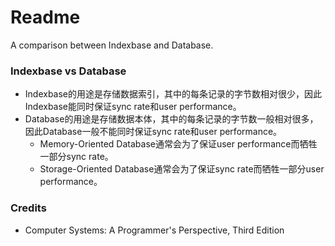 # Readme
A comparison between Indexbase and Database.

### Indexbase vs Database
- Indexbase的用途是存储数据索引，其中的每条记录的字节数相对很少，因此Indexbase能同时保证sync rate和user performance。
- Database的用途是存储数据本体，其中的每条记录的字节数一般相对很多，因此Database一般不能同时保证sync rate和user performance。
  - Memory-Oriented Database通常会为了保证user performance而牺牲一部分sync rate。
  - Storage-Oriented Database通常会为了保证sync rate而牺牲一部分user performance。

### Credits
- Computer Systems: A Programmer's Perspective, Third Edition
